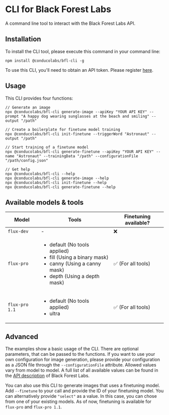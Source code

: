 # CLI for Black Forest Labs
A command line tool to interact with the Black Forest Labs API.

## Installation
To install the CLI tool, please execute this command in your command line:

```shell
npm install @conducolabs/bfl-cli -g
```
To use this CLI, you'll need to obtain an API token. Please register [here](https://api.us1.bfl.ai/).
## Usage
This CLI provides four functions:
```shell
// Generate an image
npx @conducolabs/bfl-cli generate-image --apiKey "YOUR API KEY" --prompt "A happy dog wearing sunglasses at the beach and smiling" --output "/path"

// Create a boilerplate for finetune model training
npx @conducolabs/bfl-cli init-finetune --triggerWord "Astronaut" --output "/path"

// Start training of a finetune model
npx @conducolabs/bfl-cli generate-finetune --apiKey "YOUR API KEY" --name "Astronaut" --trainingData "/path" --configurationFile "/path/config.json"

// Get help
npx @conducolabs/bfl-cli --help
npx @conducolabs/bfl-cli generate-image --help
npx @conducolabs/bfl-cli init-finetune --help
npx @conducolabs/bfl-cli generate-finetune --help
```

## Available models & tools
| Model          | Tools                                                                                                                                                     | Finetuning available? |
|----------------|-----------------------------------------------------------------------------------------------------------------------------------------------------------|-----------------------|
| `flux-dev`     | -                                                                                                                                                         | ❌                     |
| `flux-pro`     | <ul><li>default (No tools applied)</li> <li>fill (Using a binary mask)</li> <li>canny (Using a canny mask)</li> <li>depth (Using a depth mask)</li> </ul> | ✅ (For all tools)     |
| `flux-pro 1.1` | <ul><li>default (No tools applied)</li><li> ultra</li></ul>                                                                                               | ✅ (For all tools)     |

## Advanced
The examples show a basic usage of the CLI. There are optional parameters, that can be passed to the functions. If you want to use your own configuration for image generation, please provide your configuration as a JSON file through the `--configurationFile` attribute. Allowed values vary from model to model. A full list of all available values can be found in the [API description](https://api.us1.bfl.ai/scalar) of Black Forest Labs.

You can also use this CLI to generate images that uses a finetuning model. Add `--finetune` to your call and provide the ID of your finetuning model. You can alternatively provide `"select"` as a value. In this case, you can chose from one of your existing models. As of now, finetuning is available for `flux-pro` and `flux-pro 1.1`.